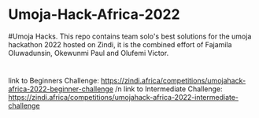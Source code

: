 # Umoja-Hack-Africa-2022
#Umoja Hacks.  This repo contains team solo's best solutions for the umoja hackathon 2022 hosted on Zindi, it is the combined effort of Fajamila Oluwadunsin, Okewunmi Paul and Olufemi Victor.
#
link to Beginners Challenge: https://zindi.africa/competitions/umojahack-africa-2022-beginner-challenge
/n
link to Intermediate Challenge: https://zindi.africa/competitions/umojahack-africa-2022-intermediate-challenge
